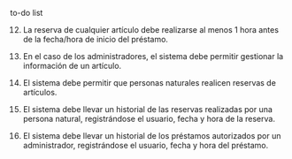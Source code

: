 to-do list

12.  La  reserva  de  cualquier  artículo  debe  realizarse  al menos  1  hora  antes  de  la  fecha/hora  de  inicio  del  préstamo.
39.  En  el  caso  de  los  administradores,  el  sistema  debe permitir  gestionar  la  información  de  un  artículo.



5.  El  sistema  debe  permitir  que  personas  naturales  realicen reservas  de  artículos.
7.  El  sistema  debe  llevar  un  historial  de  las  reservas realizadas  por  una  persona  natural,  registrándose  el  usuario, fecha  y  hora  de  la  reserva.
8.  El  sistema  debe  llevar  un  historial  de  los  préstamos autorizados  por  un  administrador,  registrándose  el  usuario, fecha  y  hora  del  préstamo.
